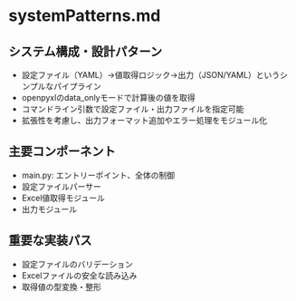 # systemPatterns.md

## システム構成・設計パターン

- 設定ファイル（YAML）→値取得ロジック→出力（JSON/YAML）というシンプルなパイプライン
- openpyxlのdata_onlyモードで計算後の値を取得
- コマンドライン引数で設定ファイル・出力ファイルを指定可能
- 拡張性を考慮し、出力フォーマット追加やエラー処理をモジュール化

## 主要コンポーネント
- main.py: エントリーポイント、全体の制御
- 設定ファイルパーサー
- Excel値取得モジュール
- 出力モジュール

## 重要な実装パス
- 設定ファイルのバリデーション
- Excelファイルの安全な読み込み
- 取得値の型変換・整形
